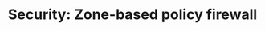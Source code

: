 ---
title: "Security: Zone-based policy firewall"
last_modified_at: 2020-08-10T20:20:02-05:00
categories:
  - Security
tags:
  - Firewall
  - Zone
  - policy
toc: true 
toc_label: "Table of Contents"
toc_icon: "cog"
toc_sticky: true 
author_profile: true 
read_time: false 
---
